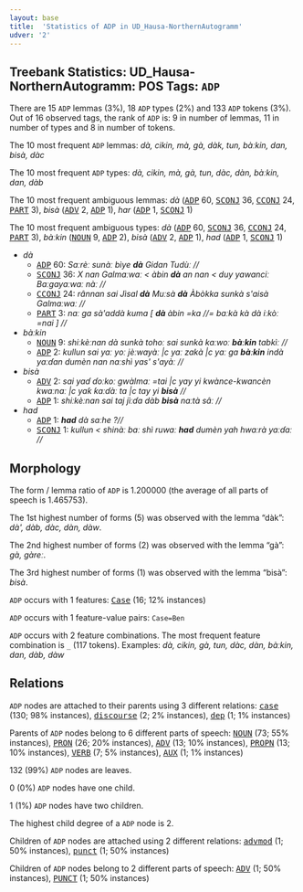 ```yaml
---
layout: base
title:  'Statistics of ADP in UD_Hausa-NorthernAutogramm'
udver: '2'
---
```


## Treebank Statistics: UD_Hausa-NorthernAutogramm: POS Tags: `ADP`

There are 15 `ADP` lemmas (3%), 18 `ADP` types (2%) and 133 `ADP` tokens (3%).
Out of 16 observed tags, the rank of `ADP` is: 9 in number of lemmas, 11 in number of types and 8 in number of tokens.

The 10 most frequent `ADP` lemmas: <em>dà, cikin, mà, gà, dàk, tun, bàːkin, dan, bisà, dàc</em>

The 10 most frequent `ADP` types:  <em>dà, cikin, mà, gà, tun, dàc, dàn, bàːkin, dan, dàb</em>

The 10 most frequent ambiguous lemmas: <em>dà</em> (<tt><a href="ha_northernautogramm-pos-ADP.html">ADP</a></tt> 60, <tt><a href="ha_northernautogramm-pos-SCONJ.html">SCONJ</a></tt> 36, <tt><a href="ha_northernautogramm-pos-CCONJ.html">CCONJ</a></tt> 24, <tt><a href="ha_northernautogramm-pos-PART.html">PART</a></tt> 3), <em>bisà</em> (<tt><a href="ha_northernautogramm-pos-ADV.html">ADV</a></tt> 2, <tt><a href="ha_northernautogramm-pos-ADP.html">ADP</a></tt> 1), <em>har</em> (<tt><a href="ha_northernautogramm-pos-ADP.html">ADP</a></tt> 1, <tt><a href="ha_northernautogramm-pos-SCONJ.html">SCONJ</a></tt> 1)

The 10 most frequent ambiguous types:  <em>dà</em> (<tt><a href="ha_northernautogramm-pos-ADP.html">ADP</a></tt> 60, <tt><a href="ha_northernautogramm-pos-SCONJ.html">SCONJ</a></tt> 36, <tt><a href="ha_northernautogramm-pos-CCONJ.html">CCONJ</a></tt> 24, <tt><a href="ha_northernautogramm-pos-PART.html">PART</a></tt> 3), <em>bàːkin</em> (<tt><a href="ha_northernautogramm-pos-NOUN.html">NOUN</a></tt> 9, <tt><a href="ha_northernautogramm-pos-ADP.html">ADP</a></tt> 2), <em>bisà</em> (<tt><a href="ha_northernautogramm-pos-ADV.html">ADV</a></tt> 2, <tt><a href="ha_northernautogramm-pos-ADP.html">ADP</a></tt> 1), <em>had</em> (<tt><a href="ha_northernautogramm-pos-ADP.html">ADP</a></tt> 1, <tt><a href="ha_northernautogramm-pos-SCONJ.html">SCONJ</a></tt> 1)


* <em>dà</em>
  * <tt><a href="ha_northernautogramm-pos-ADP.html">ADP</a></tt> 60: <em>Saːrèː sunàː bìye <b>dà</b> Gidan Tudùː //</em>
  * <tt><a href="ha_northernautogramm-pos-SCONJ.html">SCONJ</a></tt> 36: <em>X nan Galmaːwaː < àbin <b>dà</b> an nan < duy yawanciː Baːgayaːwaː nàː //</em>
  * <tt><a href="ha_northernautogramm-pos-CCONJ.html">CCONJ</a></tt> 24: <em>rânnan sai Jìsal <b>dà</b> Muːsà <b>dà</b> Àbòkka sunkà s'aisà Galmaːwaː //</em>
  * <tt><a href="ha_northernautogramm-pos-PART.html">PART</a></tt> 3: <em>naː ga sà'addà kuma [ <b>dà</b> àbin =ka //= baːkà kà dà iːkòː =nai ] //</em>
* <em>bàːkin</em>
  * <tt><a href="ha_northernautogramm-pos-NOUN.html">NOUN</a></tt> 9: <em>shiːkèːnan dà sunkà tohoː sai sunkà kaːwoː <b>bàːkin</b> tabkìː //</em>
  * <tt><a href="ha_northernautogramm-pos-ADP.html">ADP</a></tt> 2: <em>kullun sai yaː yoː jèːwayàː |c yaː zakà |c yaː ga <b>bàːkin</b> indà yaːɗan dumèn nan naːshì yas' s'ayàː //</em>
* <em>bisà</em>
  * <tt><a href="ha_northernautogramm-pos-ADV.html">ADV</a></tt> 2: <em>sai yaɗ ɗoːkoː gwàlmaː =tai |c yay yi kwànce-kwancèn kwaːnaː |c yaƙ ƙaːɗàː ta |c tay yi <b>bisà</b> //</em>
  * <tt><a href="ha_northernautogramm-pos-ADP.html">ADP</a></tt> 1: <em>shiːkèːnan sai taj jìːɗa dàb <b>bisà</b> naːtà sâː //</em>
* <em>had</em>
  * <tt><a href="ha_northernautogramm-pos-ADP.html">ADP</a></tt> 1: <em><b>had</b> dà saːhe ?//</em>
  * <tt><a href="ha_northernautogramm-pos-SCONJ.html">SCONJ</a></tt> 1: <em>kullun < shinàː baː shì ruwaː <b>had</b> dumèn yah hwaːrà yaːɗaː //</em>

## Morphology

The form / lemma ratio of `ADP` is 1.200000 (the average of all parts of speech is 1.465753).

The 1st highest number of forms (5) was observed with the lemma “dàk”: <em>dà', dàb, dàc, dàn, dàw</em>.

The 2nd highest number of forms (2) was observed with the lemma “gà”: <em>gà, gàreː</em>.

The 3rd highest number of forms (1) was observed with the lemma “bisà”: <em>bisà</em>.

`ADP` occurs with 1 features: <tt><a href="ha_northernautogramm-feat-Case.html">Case</a></tt> (16; 12% instances)

`ADP` occurs with 1 feature-value pairs: `Case=Ben`

`ADP` occurs with 2 feature combinations.
The most frequent feature combination is `_` (117 tokens).
Examples: <em>dà, cikin, gà, tun, dàc, dàn, bàːkin, dan, dàb, dàw</em>


## Relations

`ADP` nodes are attached to their parents using 3 different relations: <tt><a href="ha_northernautogramm-dep-case.html">case</a></tt> (130; 98% instances), <tt><a href="ha_northernautogramm-dep-discourse.html">discourse</a></tt> (2; 2% instances), <tt><a href="ha_northernautogramm-dep-dep.html">dep</a></tt> (1; 1% instances)

Parents of `ADP` nodes belong to 6 different parts of speech: <tt><a href="ha_northernautogramm-pos-NOUN.html">NOUN</a></tt> (73; 55% instances), <tt><a href="ha_northernautogramm-pos-PRON.html">PRON</a></tt> (26; 20% instances), <tt><a href="ha_northernautogramm-pos-ADV.html">ADV</a></tt> (13; 10% instances), <tt><a href="ha_northernautogramm-pos-PROPN.html">PROPN</a></tt> (13; 10% instances), <tt><a href="ha_northernautogramm-pos-VERB.html">VERB</a></tt> (7; 5% instances), <tt><a href="ha_northernautogramm-pos-AUX.html">AUX</a></tt> (1; 1% instances)

132 (99%) `ADP` nodes are leaves.

0 (0%) `ADP` nodes have one child.

1 (1%) `ADP` nodes have two children.

The highest child degree of a `ADP` node is 2.

Children of `ADP` nodes are attached using 2 different relations: <tt><a href="ha_northernautogramm-dep-advmod.html">advmod</a></tt> (1; 50% instances), <tt><a href="ha_northernautogramm-dep-punct.html">punct</a></tt> (1; 50% instances)

Children of `ADP` nodes belong to 2 different parts of speech: <tt><a href="ha_northernautogramm-pos-ADV.html">ADV</a></tt> (1; 50% instances), <tt><a href="ha_northernautogramm-pos-PUNCT.html">PUNCT</a></tt> (1; 50% instances)

